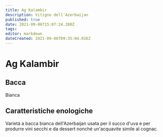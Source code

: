 ```yaml
---
title: Ag Kalambir
description: Vitigno dell'Azerbaijan
published: true
date: 2021-09-06T15:07:24.280Z
tags: 
editor: markdown
dateCreated: 2021-09-06T09:35:04.016Z
---
```


# Ag Kalambir
## Bacca
Bianca


## Caratteristiche enologiche
Varietà a bacca bianca dell'Azerbaijan usata per il succo d'uva e per produrre vini secchi e da dessert nonché un'acquavite simile al cognac.